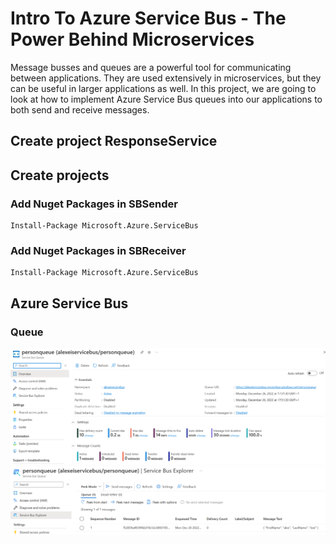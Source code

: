 # Intro To Azure Service Bus - The Power Behind Microservices

Message busses and queues are a powerful tool for communicating between applications. They are used extensively in microservices, but they can be useful in larger applications as well. In this project, we are going to look at how to implement Azure Service Bus queues into our applications to both send and receive messages.

## Create project ResponseService


## Create projects

### Add Nuget Packages in SBSender
```
Install-Package Microsoft.Azure.ServiceBus
```

### Add Nuget Packages in SBReceiver
```
Install-Package Microsoft.Azure.ServiceBus
```


## Azure Service Bus

### Queue

<img src="/pictures/queue.png" title="queue"  width="800">
<img src="/pictures/peek.png" title="peek"  width="800">



